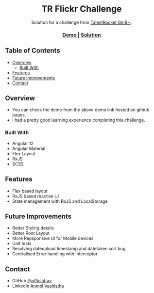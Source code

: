 <!-- Please update value in the {}  -->

<h1 align="center">TR Flickr Challenge</h1>

<div align="center">
   Solution for a challenge from  <a href="https://www.talentrocket.de/" target="_blank">TalentRocket GmBH</a>.
</div>

<div align="center">
  <h3>
    <a href="http://tr-challenge.s3-website-us-east-1.amazonaws.com/">
      Demo
    </a>
    <span> | </span>
    <a href="https://github.com/official-av/tr-flickr-challenge">
      Solution
    </a>
  </h3>
</div>

<!-- TABLE OF CONTENTS -->

## Table of Contents

- [Overview](#overview)
  - [Built With](#built-with)
- [Features](#features)
- [Future Improvements](#future-improvements)
- [Contact](#contact)

<!-- OVERVIEW -->

## Overview

- You can check the demo from the above demo link hosted on github pages.
- I had a pretty good learning experience completing this challenge.

### Built With

- Angular 12
- Angular Material
- Flex Layout
- RxJS
- SCSS

## Features
- Flex based layout
- RxJS based reactive UI
- State management with RxJS and LocalStorage

## Future Improvements

- Better Styling details
- Better Root Layout
- More Repsponsive UI for Mobile devices
- Unit tests
- Resolving dateupload timestamp and datetaken sort bug
- Centralised Error handling with interceptor

## Contact

- GitHub [@official-av](https://github.com/official-av)
- LinkedIn [Anmol Vashistha](https://www.linkedin.com/in/anmolvashistha/)